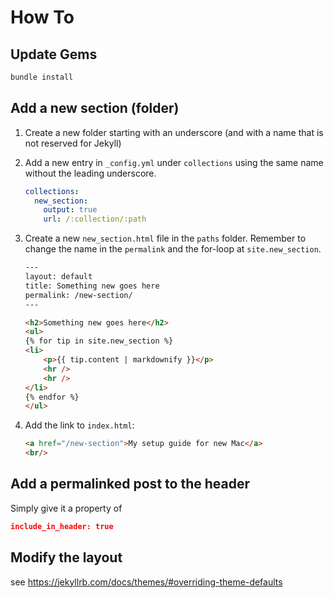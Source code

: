 # How To

## Update Gems
```sh
bundle install
```


## Add a new section (folder)
1. Create a new folder starting with an underscore (and with a name that is not reserved for Jekyll)
2. Add a new entry in `_config.yml` under `collections` using the same name without the leading underscore.
    ```yaml
    collections:
      new_section:
        output: true
        url: /:collection/:path
    ```

3. Create a new `new_section.html` file in the `paths` folder. Remember to change the name in the `permalink` and the for-loop at `site.new_section`.
    ```html
    ---
    layout: default
    title: Something new goes here
    permalink: /new-section/
    ---

    <h2>Something new goes here</h2>
    <ul>
    {% for tip in site.new_section %}
    <li>
        <p>{{ tip.content | markdownify }}</p>
        <hr />
        <hr />
    </li>
    {% endfor %}
    </ul>
    ```
4. Add the link to `index.html`:
    ```html
    <a href="/new-section">My setup guide for new Mac</a>
    <br/>
    ```

## Add a permalinked post to the header
Simply give it a property of 

```json
include_in_header: true
```

## Modify the layout
see https://jekyllrb.com/docs/themes/#overriding-theme-defaults